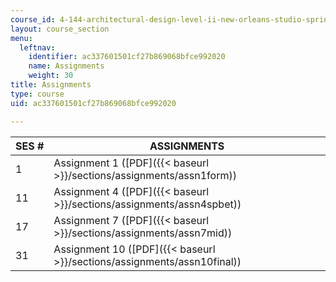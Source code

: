 ```yaml
---
course_id: 4-144-architectural-design-level-ii-new-orleans-studio-spring-2006
layout: course_section
menu:
  leftnav:
    identifier: ac337601501cf27b869068bfce992020
    name: Assignments
    weight: 30
title: Assignments
type: course
uid: ac337601501cf27b869068bfce992020

---
```


| SES # | ASSIGNMENTS |
| --- | --- |
| 1 | Assignment 1 ([PDF]({{< baseurl >}}/sections/assignments/assn1form)) |
| 11 | Assignment 4 ([PDF]({{< baseurl >}}/sections/assignments/assn4spbet)) |
| 17 | Assignment 7 ([PDF]({{< baseurl >}}/sections/assignments/assn7mid)) |
| 31 | Assignment 10 ([PDF]({{< baseurl >}}/sections/assignments/assn10final))